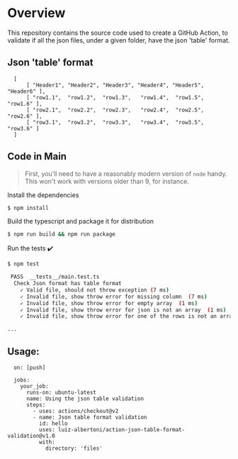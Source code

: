 
# Overview

This repository contains the source code used to create a GitHub Action,
to validate if all the json files, under a given folder, have the json 'table' format.

## Json 'table' format
```
  [
	  [ "Header1", "Header2", "Header3", "Header4", "Header5", "Header6" ],
	  [ "row1.1",  "row1.2",  "row1.3",   "row1.4",  "row1.5",  "row1.6" ],
	  [ "row2.1",  "row2.2",  "row2.3",   "row2.4",  "row2.5",  "row2.6" ],
	  [ "row3.1",  "row3.2",  "row3.3",   "row3.4",  "row3.5",  "row3.6" ]
  ]
```

## Code in Main

> First, you'll need to have a reasonably modern version of `node` handy. This won't work with versions older than 9, for instance.

Install the dependencies  
```bash
$ npm install
```

Build the typescript and package it for distribution
```bash
$ npm run build && npm run package
```

Run the tests :heavy_check_mark:  
```bash
$ npm test

 PASS  __tests__/main.test.ts
  Check Json format has table format
    ✓ Valid file, should not throw exception (7 ms)
    ✓ Invalid file, show throw error for missing column  (7 ms)
    ✓ Invalid file, show throw error for empty array  (1 ms)
    ✓ Invalid file, show throw error for json is not an array  (1 ms)
    ✓ Invalid file, show throw error for one of the rows is not an array  (1 ms)

...
```

## Usage:
```
  on: [push]

  jobs:
    your_job:
      runs-on: ubuntu-latest
      name: Using the json table validation
      steps:
        - uses: actions/checkout@v2
        - name: Json table format validation
          id: hello
          uses: luiz-albertoni/action-json-table-format-validation@v1.0
          with:
            directory: 'files'
```

